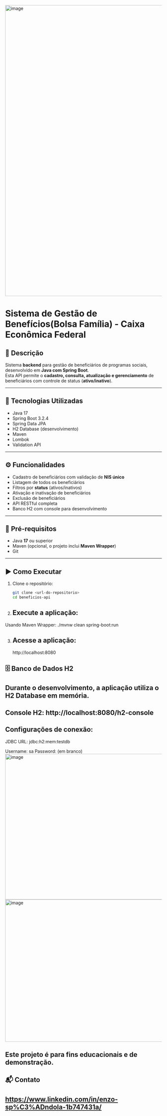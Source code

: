 <img width="1141" height="937" alt="image" src="https://github.com/user-attachments/assets/fcebdc07-8cf6-46db-b7a9-b4aaf8a0618c" />

# Sistema de Gestão de Benefícios(Bolsa Família) - Caixa Econômica Federal

## 📌 Descrição
Sistema **backend** para gestão de beneficiários de programas sociais, desenvolvido em **Java com Spring Boot**.  
Esta API permite o **cadastro, consulta, atualização e gerenciamento** de beneficiários com controle de status (**ativo/inativo**).

---

## 🚀 Tecnologias Utilizadas
- Java 17  
- Spring Boot 3.2.4  
- Spring Data JPA  
- H2 Database (desenvolvimento)  
- Maven  
- Lombok  
- Validation API  

---

## ⚙️ Funcionalidades
- Cadastro de beneficiários com validação de **NIS único**  
- Listagem de todos os beneficiários  
- Filtros por **status** (ativos/inativos)  
- Ativação e inativação de beneficiários  
- Exclusão de beneficiários  
- API RESTful completa  
- Banco H2 com console para desenvolvimento  

---

## 🔧 Pré-requisitos
- Java **17** ou superior  
- Maven (opcional, o projeto inclui **Maven Wrapper**)  
- Git  

---

## ▶️ Como Executar
1. Clone o repositório:
   ```bash
   git clone <url-do-repositorio>
   cd beneficios-api

2. ## Execute a aplicação:
Usando Maven Wrapper: ./mvnw clean spring-boot:run


3. ## Acesse a aplicação:
   http://localhost:8080
## 🗄️ Banco de Dados H2

## Durante o desenvolvimento, a aplicação utiliza o H2 Database em memória.

## Console H2: http://localhost:8080/h2-console

## Configurações de conexão:

JDBC URL: jdbc:h2:mem:testdb

Username: sa
Password: (em branco)
<img width="511" height="469" alt="image" src="https://github.com/user-attachments/assets/0a34850f-68b9-4cd6-b3e8-a7f4e56a06d0" />
<img width="826" height="458" alt="image" src="https://github.com/user-attachments/assets/29860a7d-7500-4a9d-9f55-3352dee0357e" />



## Este projeto é para fins educacionais e de demonstração.

## 📬 Contato
## https://www.linkedin.com/in/enzo-sp%C3%ADndola-1b747431a/
